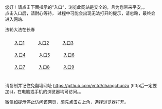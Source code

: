 您好！请点击下面指示的“入口”，浏览此网站是安全的，且为您带来平安。。 <br/>
点击入口后，请耐心等待， 过程中可能会出现无法打开的提示，请忽略，最终会进入网站. </br>

法轮大法在长春<br/>
<div style="padding:10px"><a style="margin:20px" target="_blank" href="https://dsnbeiuturuh8.cloudfront.net/2Qpsp?xzzkb" id="ccLink1" rel="nofollow">入口1</a> <a target="_blank" style="margin:20px" href="https://d118wvpco1isf4.cloudfront.net/2Qpsp?aijuwtb" id="ccLink2" rel="nofollow">入口2</a> <a style="margin:20px" target="_blank" href="https://d3ol7yojs8zube.cloudfront.net/2Qpsp?njaemgva" id="ccLink3" rel="nofollow">入口3</a></div>

<div style="padding:10px" ><a style="margin:20px" target="_blank" href="https://dsnbeiuturuh8.cloudfront.net/2Qpsp?xzzkb" id="ccLink4" rel="nofollow">入口4</a> <a style="margin:20px" href="https://d118wvpco1isf4.cloudfront.net/2Qpsp?aijuwtb" target="_blank" id="ccLink5" rel="nofollow">入口5</a> <a style="margin:20px" href="https://d3ol7yojs8zube.cloudfront.net/2Qpsp?njaemgva" target="_blank" id="ccLink6" rel="nofollow">入口6</a></div>

<div style="padding:10px"><a style="margin:20px" target="_blank" href="https://dsnbeiuturuh8.cloudfront.net/2Qpsp?xzzkb" id="ccLink7" rel="nofollow">入口7</a> <a style="margin:20px" href="https://d118wvpco1isf4.cloudfront.net/2Qpsp?aijuwtb" target="_blank" id="ccLink8" rel="nofollow">入口8</a> <a style="margin:20px" target="_blank" href="https://d3ol7yojs8zube.cloudfront.net/2Qpsp?njaemgva" id="ccLink9" rel="nofollow">入口9</a></div>

<br/>



请复制并记住免翻墙网址 https://github.com/yntd/changchunzx (http后一定要加s)，在电脑或手机的浏览器均可访问。。<br/>

微信如提示停止访问该网页，须先点击右上角，选择浏览器打开。
